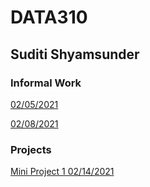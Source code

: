 # DATA310 

## Suditi Shyamsunder

### Informal Work 

[02/05/2021](https://suditishyamsunder.github.io/DATA310/Feb5)

[02/08/2021](https://suditishyamsunder.github.io/DATA310/Feb8)

### Projects
[Mini Project 1 02/14/2021](https://suditishyamsunder.github.io/DATA310/MiniProject1)
